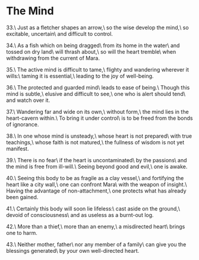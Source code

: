 The Mind
========

33.\\
Just as a fletcher shapes an arrow,\\
so the wise develop the mind,\\
so excitable, uncertain\\
and difficult to control.

34.\\
As a fish which on being dragged\\
from its home in the water\\
and tossed on dry land\\
will thrash about,\\
so will the heart tremble\\
when withdrawing from the current of Mara.

35.\\
The active mind is difficult to tame,\\
flighty and wandering wherever it wills:\\
taming it is essential,\\
leading to the joy of well-being.

36.\\
The protected and guarded mind\\
leads to ease of being.\\
Though this mind is subtle,\\
elusive and difficult to see,\\
one who is alert should tend\\
and watch over it.

37.\\
Wandering far and wide on its own,\\
without form,\\
the mind lies in the heart-cavern within.\\
To bring it under control\\
is to be freed from the bonds of ignorance.

38.\\
In one whose mind is unsteady,\\
whose heart is not prepared\\
with true teachings,\\
whose faith is not matured,\\
the fullness of wisdom is not yet manifest.

39.\\
There is no fear\\
if the heart is uncontaminated\\
by the passions\\
and the mind is free from ill-will.\\
Seeing beyond good and evil,\\
one is awake.

40.\\
Seeing this body to be as fragile as a clay vessel,\\
and fortifying the heart like a city wall,\\
one can confront Mara\\
with the weapon of insight.\\
Having the advantage of non-attachment,\\
one protects what has already been gained.

41.\\
Certainly this body will soon lie lifeless:\\
cast aside on the ground,\\
devoid of consciousness\\
and as useless as a burnt-out log.

42.\\
More than a thief,\\
more than an enemy,\\
a misdirected heart\\
brings one to harm.

43.\\
Neither mother, father\\
nor any member of a family\\
can give you the blessings generated\\
by your own well-directed heart.


